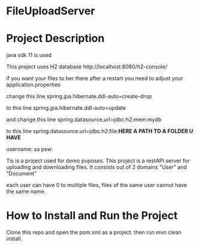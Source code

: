 # FileUploadServer

# Project Description

java sdk 11 is used

This project uses H2 database
http://localhost:8080/h2-console/

if you want your files to ber there after a restart you need to adjust your application.properties

change this line
spring.jpa.hibernate.ddl-auto=create-drop 

to this line
spring.jpa.hibernate.ddl-auto=update

and change this line
spring.datasource.url=jdbc:h2:mem:mydb

to this line
spring.datasource.url=jdbc:h2:file:**HERE A PATH TO A FOLDER U HAVE**

username: sa
psw: 

Tis is a project used for demo puposes.
This project is a restAPI server for uploading and downloading files.
It consists out of 2 domains "User" and "Document"

each user can have 0 to multiple files, files of the same user cannot have the same name.

# How to Install and Run the Project
Clone this repo and open the pom.xml as a project.
then run mvn clean install.
